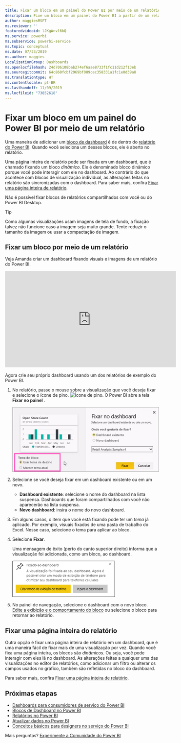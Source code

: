 ```yaml
---
title: Fixar um bloco em um painel do Power BI por meio de um relatório
description: Fixe um bloco em um painel do Power BI a partir de um relatório.
author: maggiesMSFT
ms.reviewer: ''
featuredvideoid: lJKgWnvl6bQ
ms.service: powerbi
ms.subservice: powerbi-service
ms.topic: conceptual
ms.date: 07/23/2019
ms.author: maggies
LocalizationGroup: Dashboards
ms.openlocfilehash: 24d706108bab274ef6aae8733f1fc11d212f13eb
ms.sourcegitcommit: 64c860fcbf2969bf089cec358331a1fc1e0d39a8
ms.translationtype: HT
ms.contentlocale: pt-BR
ms.lasthandoff: 11/09/2019
ms.locfileid: "73852618"
---
```

# <a name="pin-a-tile-to-a-power-bi-dashboard-from-a-report"></a>Fixar um bloco em um painel do Power BI por meio de um relatório

Uma maneira de adicionar um [bloco de dashboard](consumer/end-user-tiles.md) é de dentro do [relatório do Power BI](consumer/end-user-reports.md). Quando você seleciona um desses blocos, ele é aberto no relatório.

Uma página inteira de relatório pode ser fixada em um dashboard, que é chamado fixando um bloco *dinâmico*. Ele é denominado bloco dinâmico porque você pode interagir com ele no dashboard. Ao contrário do que acontece com blocos de visualização individual, as alterações feitas no relatório são sincronizadas com o dashboard. Para saber mais, confira [Fixar uma página inteira de relatório](#pin-an-entire-report-page).

Não é possível fixar blocos de relatórios compartilhados com você ou do Power BI Desktop. 

> [!TIP]
> Como algumas visualizações usam imagens de tela de fundo, a fixação talvez não funcione caso a imagem seja muito grande. Tente reduzir o tamanho da imagem ou usar a compactação de imagem.  
> 
> 

## <a name="pin-a-tile-from-a-report"></a>Fixar um bloco por meio de um relatório
Veja Amanda criar um dashboard fixando visuais e imagens de um relatório do Power BI.
    

<iframe width="560" height="315" src="https://www.youtube.com/embed/lJKgWnvl6bQ" frameborder="0" allowfullscreen></iframe>

Agora crie seu próprio dashboard usando um dos relatórios de exemplo do Power BI.

1. No relatório, passe o mouse sobre a visualização que você deseja fixar e selecione o ícone de pino. ![Ícone de pino](media/service-dashboard-pin-tile-from-report/pbi_pintile_small.png). O Power BI abre a tela **Fixar no painel** .
   
     ![Janela Fixar no dashboard](media/service-dashboard-pin-tile-from-report/pbi_themes2.png)
2. Selecione se você deseja fixar em um dashboard existente ou em um novo.
   
   * **Dashboard existente**: selecione o nome do dashboard na lista suspensa. Dashboards que foram compartilhados com você não aparecerão na lista suspensa.
   * **Novo dashboard**: insira o nome do novo dashboard.
3. Em alguns casos, o item que você está fixando pode ter um *tema* já aplicado. Por exemplo, visuais fixados de uma pasta de trabalho do Excel. Nesse caso, selecione o tema para aplicar ao bloco.
4. Selecione **Fixar**.
   
   Uma mensagem de êxito (perto do canto superior direito) informa que a visualização foi adicionada, como um bloco, ao dashboard.
   
   ![Mensagem de êxito](media/service-dashboard-pin-tile-from-report/pinsuccess.png)
5. No painel de navegação, selecione o dashboard com o novo bloco. [Edite a exibição e o comportamento do bloco](service-dashboard-edit-tile.md) ou selecione o bloco para retornar ao relatório.

## <a name="pin-an-entire-report-page"></a>Fixar uma página inteira do relatório
Outra opção é fixar uma página inteira de relatório em um dashboard, que é uma maneira fácil de fixar mais de uma visualização por vez. Quando você fixa uma página inteira, os blocos são *dinâmicos*. Ou seja, você pode interagir com eles lá no dashboard. As alterações feitas a qualquer uma das visualizações no editor de relatórios, como adicionar um filtro ou alterar os campos usados no gráfico, também são refletidas no bloco do dashboard.  

Para saber mais, confira [Fixar uma página inteira de relatório](service-dashboard-pin-live-tile-from-report.md).

## <a name="next-steps"></a>Próximas etapas
- [Dashboards para consumidores de serviço do Power BI](consumer/end-user-dashboards.md)
- [Blocos de Dashboard no Power BI](consumer/end-user-tiles.md)
- [Relatórios no Power BI](consumer/end-user-reports.md)
- [Atualizar dados no Power BI](refresh-data.md)
- [Conceitos básicos para designers no serviço do Power BI](service-basic-concepts.md)

Mais perguntas? [Experimente a Comunidade do Power BI](https://community.powerbi.com/)

